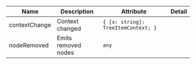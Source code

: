 | Name       | Description                   | Attribute        | Detail |
|------------|-------------------------------|------------------|--------|
|<div className="Api__Table"> <div>contextChange</div> <div className="Api__Table Docs__Tags"></div></div>| Context changed | `{ [x: string]: TreeItemContext; }`
|<div className="Api__Table"> <div>nodeRemoved</div> <div className="Api__Table Docs__Tags"></div></div>| Emits removed nodes | `any`
